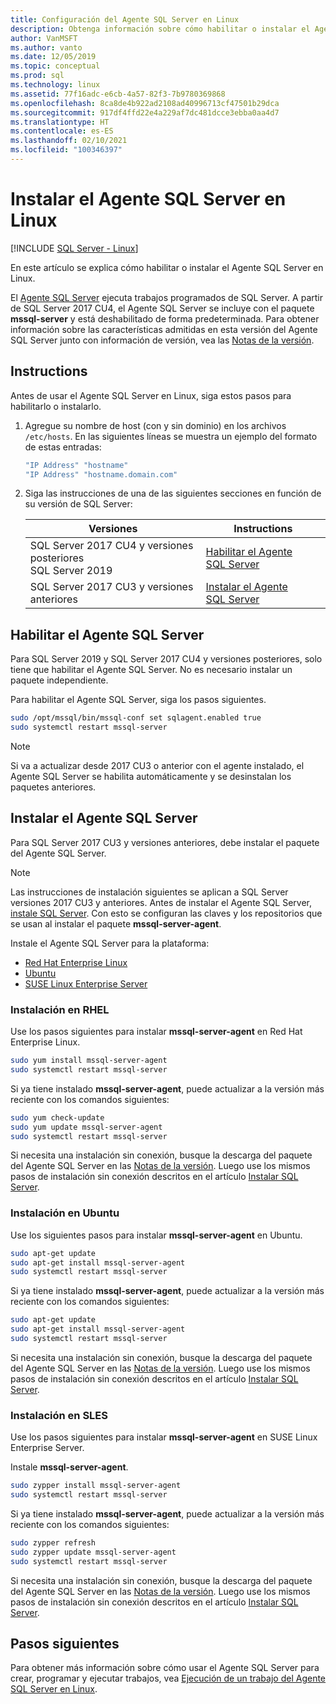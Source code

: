 ```yaml
---
title: Configuración del Agente SQL Server en Linux
description: Obtenga información sobre cómo habilitar o instalar el Agente SQL Server en Linux. A partir de SQL Server 2017 CU4, el Agente SQL Server se incluye con el paquete mssql-server.
author: VanMSFT
ms.author: vanto
ms.date: 12/05/2019
ms.topic: conceptual
ms.prod: sql
ms.technology: linux
ms.assetid: 77f16adc-e6cb-4a57-82f3-7b9780369868
ms.openlocfilehash: 8ca8de4b922ad2108ad40996713cf47501b29dca
ms.sourcegitcommit: 917df4ffd22e4a229af7dc481dcce3ebba0aa4d7
ms.translationtype: HT
ms.contentlocale: es-ES
ms.lasthandoff: 02/10/2021
ms.locfileid: "100346397"
---
```

# <a name="install-sql-server-agent-on-linux"></a>Instalar el Agente SQL Server en Linux

[!INCLUDE [SQL Server - Linux](../includes/applies-to-version/sql-linux.md)]

En este artículo se explica cómo habilitar o instalar el Agente SQL Server en Linux.

El [Agente SQL Server](../ssms/agent/sql-server-agent.md) ejecuta trabajos programados de SQL Server. A partir de SQL Server 2017 CU4, el Agente SQL Server se incluye con el paquete **mssql-server** y está deshabilitado de forma predeterminada. Para obtener información sobre las características admitidas en esta versión del Agente SQL Server junto con información de versión, vea las [Notas de la versión](sql-server-linux-release-notes.md).

## <a name="instructions"></a>Instructions

Antes de usar el Agente SQL Server en Linux, siga estos pasos para habilitarlo o instalarlo.

1. Agregue su nombre de host (con y sin dominio) en los archivos `/etc/hosts`. En las siguientes líneas se muestra un ejemplo del formato de estas entradas:

   ```bash
   "IP Address" "hostname"
   "IP Address" "hostname.domain.com"
   ```

1. Siga las instrucciones de una de las siguientes secciones en función de su versión de SQL Server:

   | Versiones | Instructions |
   |---|---|
   | SQL Server 2017 CU4 y versiones posteriores</br>SQL Server 2019 | [Habilitar el Agente SQL Server](#EnableAgentAfterCU4) |
   | SQL Server 2017 CU3 y versiones anteriores | [Instalar el Agente SQL Server](#InstallAgentBelowCU4) |

## <a name="enable-the-sql-server-agent"></a><a id="EnableAgentAfterCU4"></a>Habilitar el Agente SQL Server

Para SQL Server 2019 y SQL Server 2017 CU4 y versiones posteriores, solo tiene que habilitar el Agente SQL Server. No es necesario instalar un paquete independiente.

Para habilitar el Agente SQL Server, siga los pasos siguientes.

```bash
sudo /opt/mssql/bin/mssql-conf set sqlagent.enabled true 
sudo systemctl restart mssql-server
```

> [!NOTE]
> Si va a actualizar desde 2017 CU3 o anterior con el agente instalado, el Agente SQL Server se habilita automáticamente y se desinstalan los paquetes anteriores.  

## <a name="install-the-sql-server-agent"></a><a name="InstallAgentBelowCU4"></a>Instalar el Agente SQL Server

Para SQL Server 2017 CU3 y versiones anteriores, debe instalar el paquete del Agente SQL Server.

> [!NOTE]
> Las instrucciones de instalación siguientes se aplican a SQL Server versiones 2017 CU3 y anteriores. Antes de instalar el Agente SQL Server, [instale SQL Server](sql-server-linux-setup.md#platforms). Con esto se configuran las claves y los repositorios que se usan al instalar el paquete **mssql-server-agent**.

Instale el Agente SQL Server para la plataforma:
- [Red Hat Enterprise Linux](#RHEL)
- [Ubuntu](#ubuntu)
- [SUSE Linux Enterprise Server](#SLES)

### <a name=""></a><a name="RHEL">Instalación en RHEL</a>

Use los pasos siguientes para instalar **mssql-server-agent** en Red Hat Enterprise Linux. 

```bash
sudo yum install mssql-server-agent
sudo systemctl restart mssql-server
```

Si ya tiene instalado **mssql-server-agent**, puede actualizar a la versión más reciente con los comandos siguientes:

```bash
sudo yum check-update
sudo yum update mssql-server-agent
sudo systemctl restart mssql-server
```

Si necesita una instalación sin conexión, busque la descarga del paquete del Agente SQL Server en las [Notas de la versión](sql-server-linux-release-notes.md). Luego use los mismos pasos de instalación sin conexión descritos en el artículo [Instalar SQL Server](sql-server-linux-setup.md#offline).

### <a name=""></a><a name="ubuntu">Instalación en Ubuntu</a>

Use los siguientes pasos para instalar **mssql-server-agent** en Ubuntu. 

```bash
sudo apt-get update 
sudo apt-get install mssql-server-agent
sudo systemctl restart mssql-server
```

Si ya tiene instalado **mssql-server-agent**, puede actualizar a la versión más reciente con los comandos siguientes:

```bash
sudo apt-get update 
sudo apt-get install mssql-server-agent
sudo systemctl restart mssql-server
```

Si necesita una instalación sin conexión, busque la descarga del paquete del Agente SQL Server en las [Notas de la versión](sql-server-linux-release-notes.md). Luego use los mismos pasos de instalación sin conexión descritos en el artículo [Instalar SQL Server](sql-server-linux-setup.md#offline).

### <a name=""></a><a name="SLES">Instalación en SLES</a>

Use los pasos siguientes para instalar **mssql-server-agent** en SUSE Linux Enterprise Server. 

Instale **mssql-server-agent**. 

```bash
sudo zypper install mssql-server-agent
sudo systemctl restart mssql-server
```

Si ya tiene instalado **mssql-server-agent**, puede actualizar a la versión más reciente con los comandos siguientes:

```bash
sudo zypper refresh
sudo zypper update mssql-server-agent
sudo systemctl restart mssql-server
```

Si necesita una instalación sin conexión, busque la descarga del paquete del Agente SQL Server en las [Notas de la versión](sql-server-linux-release-notes.md). Luego use los mismos pasos de instalación sin conexión descritos en el artículo [Instalar SQL Server](sql-server-linux-setup.md#offline).

## <a name="next-steps"></a>Pasos siguientes
Para obtener más información sobre cómo usar el Agente SQL Server para crear, programar y ejecutar trabajos, vea [Ejecución de un trabajo del Agente SQL Server en Linux](sql-server-linux-run-sql-server-agent-job.md).